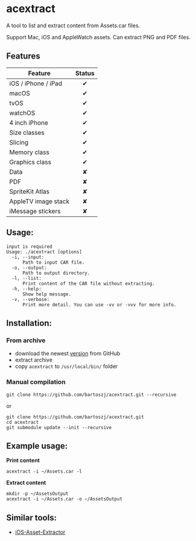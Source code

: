 acextract
=========

A tool to list and extract content from Assets.car files.

Support Mac, iOS and AppleWatch assets. Can extract PNG and PDF files.

## Features

| Feature              | Status |
| -------------------- | :----: |
| iOS / iPhone / iPad  | ✔     |
| macOS                | ✔     |
| tvOS                 | ✔     |
| watchOS              | ✔     |
| 4 inch iPhone        | ✔     |
| Size classes         | ✔     |
| Slicing              | ✔     |
| Memory class         | ✔     |
| Graphics class       | ✔     |
| Data                 | ✘      |
| PDF                  | ✘      |
| SpriteKit Atlas      | ✘      |
| AppleTV image stack  | ✘      |
| iMessage stickers    | ✘      |

## Usage:
    input is required
    Usage: ./acextract [options]
      -i, --input:  
          Path to input CAR file.
      -o, --output:
          Path to output directory.
      -l, --list:
          Print content of the CAR file without extracting.
      -h, --help:
          Show help message.
      -v, --verbose:
          Print more detail. You can use -vv or -vvv for more info.

## Installation:

### From archive

- download the newest [version](https://github.com/iHTCboy/acextract/releases) from GitHub
- extract archive
- copy `acextract` to `/usr/local/bin/` folder

### Manual compilation

    git clone https://github.com/bartoszj/acextract.git --recursive

or

    git clone https://github.com/bartoszj/acextract.git
    cd acextract
    git submodule update --init --recursive

## Example usage:

**Print content**

    acextract -i ~/Assets.car -l

**Extract content**

    mkdir -p ~/AssetsOutput
    acextract -i ~/Assets.car -o ~/AssetsOutput

## Similar tools:
- [iOS-Asset-Extractor](https://github.com/Marxon13/iOS-Asset-Extractor)

